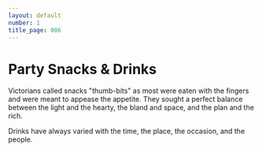 ```yaml
---
layout: default
number: 1
title_page: 006
---
```


# Party Snacks & Drinks

Victorians called snacks "thumb-bits" as most were eaten with the fingers and were meant to appease the appetite.  They sought a perfect balance between the light and the hearty, the bland and space, and the plan and the rich.

Drinks have always varied with the time, the place, the occasion, and the people.